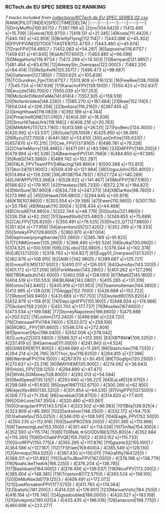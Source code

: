 ### RCTech.de EU SPEC SERIES 02 RANKING
*7 tracks included from [collections/RCTech.de EU SPEC SERIES 02.csv](/collections/RCTech.de%20EU%20SPEC%20SERIES%2002.csv)*
|RANK|PILOT|INDEX|SPEC|TIME|DELTA|
|:---:|:---|:---:|:---:|:---:|---:|
|1|DirtyMuffin|100.657|0 / 7|397.786 s||
|2|mv|104.642|6 / 7|413.495 s|+15.709|
|3|vexsk|105.971|0 / 7|419.131 s|+21.345|
|4|Kosta|111.442|6 / 7|440.745 s|+42.959|
|5|BrieflyFlying|112.114|7 / 7|443.088 s|+45.302|
|6|FPVFPVINEEDTOGETFASTER|112.471|0 / 7|443.460 s|+45.674|
|7|DracFPV|114.485|7 / 7|452.083 s|+54.297|
|8|Saqoosha|116.671|7 / 7|459.631 s|+61.845|
|9|skAt|117.600|5 / 7|463.885 s|+66.099|
|10|MegaHurts|118.971|4 / 7|472.289 s|+74.503|
|11|Barnyard|121.985|1 / 7|481.464 s|+83.678|
|12|AlexeyStn_Overpass|122.000|3 / 7|482.200 s|+84.414|
|13|ReSp4wN|125.357|7 / 7|496.473 s|+98.687|
|14|Gafannen|127.185|0 / 7|503.625 s|+105.839|
|15|TCGundren_Fpv|130.671|7 / 7|513.909 s|+116.123|
|16|FewRee|138.700|6 / 7|545.724 s|+147.938|
|17|KarachoFPV|139.100|0 / 7|550.423 s|+152.637|
|18|wuzzle|140.700|0 / 7|555.039 s|+157.253|
|19|MoScArDiNoInFaMe|141.614|4 / 7|557.305 s|+159.519|
|20|Nofarkinidea|148.228|0 / 7|585.270 s|+187.484|
|21|Bree|152.114|5 / 7|604.044 s|+206.258|
|22|boAzoz|116.216|0 / 6|387.455 s||
|23|knighthawk|116.083|6 / 6|392.199 s|+4.744|
|24|PreacheRONE|121.016|0 / 6|404.391 s|+16.936|
|25|Smurf47akaUlrik|119.166|2 / 6|408.218 s|+20.763|
|26|MARAHUTE|123.716|0 / 6|413.586 s|+26.131|
|27|FpvBerci|124.300|0 / 6|420.992 s|+33.537|
|28|Guile|126.100|6 / 6|425.850 s|+38.395|
|29|Ryżu|127.700|6 / 6|441.065 s|+53.610|
|30|LeoOnFire|135.633|1 / 6|457.670 s|+70.215|
|31|Cee_FPV|137.816|5 / 6|466.781 s|+79.326|
|32|CharlieMorry|138.466|3 / 6|471.051 s|+83.596|
|33|DAFFPV|140.250|4 / 6|479.994 s|+92.539|
|34|BearmanFPV|141.766|6 / 6|484.850 s|+97.395|
|35|RobSi|143.366|0 / 6|489.742 s|+102.287|
|36|FALK_FPVTeamFPV24Racing|149.866|4 / 6|500.268 s|+112.813|
|37|ibor24|151.900|3 / 6|509.439 s|+121.984|
|38|OzgurJohn|150.400|0 / 6|513.664 s|+126.209|
|39|JR138|154.783|1 / 6|527.724 s|+140.269|
|40|JWWFPV|153.366|4 / 6|528.922 s|+141.467|
|41|MoFPV!|167.516|0 / 6|566.622 s|+179.167|
|42|frteskesc|165.733|0 / 6|572.276 s|+184.821|
|43|NotSure|187.900|6 / 6|634.728 s|+247.273|
|44|XBDarKex|98.760|0 / 5|273.966 s||
|45|OliHawk|105.680|0 / 5|294.945 s|+20.979|
|46|K1R|107.860|0 / 5|303.554 s|+29.588|
|47|Ewen|110.560|0 / 5|307.750 s|+33.784|
|48|Mazak|110.300|4 / 5|318.434 s|+44.468|
|49|ChrisM|114.980|4 / 5|322.744 s|+48.778|
|50|loufpv|121.960|0 / 5|336.258 s|+62.292|
|51|SpeedSloth|125.480|5 / 5|349.655 s|+75.689|
|52|CALFPV|126.820|0 / 5|350.491 s|+76.525|
|53|the23_QT|127.880|0 / 5|351.924 s|+77.958|
|54|alvaritono55|127.420|2 / 5|352.299 s|+78.333|
|55|SmokyFPV|129.800|5 / 5|360.970 s|+87.004|
|56|lephroenjoyingtheride|133.260|0 / 5|365.789 s|+91.823|
|57|TCNMGrower|125.260|5 / 5|366.490 s|+92.524|
|58|kulka|130.060|0 / 5|374.525 s|+100.559|
|59|LOSLobo|133.980|5 / 5|376.344 s|+102.378|
|60|JB|137.120|0 / 5|378.793 s|+104.827|
|61|Eugy01_Overpass|137.520|1 / 5|382.876 s|+108.910|
|62|AliB㋡|142.960|5 / 5|399.687 s|+125.721|
|63|nossiFILMS|137.500|3 / 5|400.017 s|+126.051|
|64|Quinofpv|143.320|5 / 5|401.172 s|+127.206|
|65|ForkMaster|143.280|3 / 5|401.262 s|+127.296|
|66|TBSKadezh|142.600|0 / 5|402.059 s|+128.093|
|67|MattiZ|145.160|0 / 5|404.519 s|+130.553|
|68|BURAK|142.080|1 / 5|405.285 s|+131.319|
|69|orlov|142.840|2 / 5|405.919 s|+131.953|
|70|Teammolleman|144.380|0 / 5|412.995 s|+139.029|
|71|doggz|152.700|0 / 5|426.688 s|+152.722|
|72|Robot|149.940|0 / 5|431.669 s|+157.703|
|73|Deviled90|155.820|4 / 5|432.879 s|+158.913|
|74|DayLightFPV|155.160|5 / 5|448.934 s|+174.968|
|75|kcken|159.220|0 / 5|451.703 s|+177.737|
|76|Musilex|167.600|0 / 5|473.534 s|+199.568|
|77|StoneyNapoleon|166.660|0 / 5|475.988 s|+202.022|
|78|Johnn|173.240|0 / 5|498.686 s|+224.720|
|79|ChainsawFPV|184.740|0 / 5|533.072 s|+259.106|
|80|ROBO__FPV|191.660|5 / 5|546.574 s|+272.608|
|81|SpencerDfpv|198.040|5 / 5|552.008 s|+278.042|
|82|Lucky22|203.580|0 / 5|586.321 s|+312.355|
|83|XB₸ЯIИ✘|106.325|0 / 4|237.419 s||
|84|iamwud|111.000|0 / 4|241.943 s|+4.524|
|85|SWEEPER|111.900|3 / 4|248.680 s|+11.261|
|86|Slashchev|118.725|0 / 4|264.214 s|+26.795|
|87|Thor_fpv|118.625|0 / 4|264.815 s|+27.396|
|88|WerdnaFPV|114.150|0 / 4|267.870 s|+30.451|
|89|TDogfpv|120.250|0 / 4|270.637 s|+33.218|
|90|MAYHEM|125.900|2 / 4|274.062 s|+36.643|
|91|Holzii_FPV|128.125|0 / 4|284.890 s|+47.471|
|92|RIVALSGMoney|128.800|0 / 4|292.013 s|+54.594|
|93|BadSpeed|135.125|1 / 4|293.640 s|+56.221|
|94|EuLeR|128.075|0 / 4|299.049 s|+61.630|
|95|zaye1987|132.675|0 / 4|300.269 s|+62.850|
|96|ejectfpv865|130.325|0 / 4|301.954 s|+64.535|
|97|VigiFPV|137.500|0 / 4|308.773 s|+71.354|
|98|racekluk|138.875|0 / 4|314.820 s|+77.401|
|99|OGdrLove|147.350|4 / 4|320.480 s|+83.061|
|100|OrangutanFPV|143.575|4 / 4|323.502 s|+86.083|
|101|Bila|139.925|4 / 4|323.809 s|+86.390|
|102|Darksilver|146.250|0 / 4|332.172 s|+94.753|
|103|whalefpv|153.025|0 / 4|346.010 s|+108.591|
|104|Eagle_FPV|152.500|0 / 4|350.235 s|+112.816|
|105|SashPRO|159.200|0 / 4|351.385 s|+113.966|
|106|TaeseongLee|153.350|0 / 4|351.447 s|+114.028|
|107|m1ke|154.300|4 / 4|352.593 s|+115.174|
|108|ETERNAL☆GOODVIBES|155.800|4 / 4|352.684 s|+115.265|
|109|DrChabFPVQE|155.700|2 / 4|353.152 s|+115.733|
|110|GruffFPV|150.775|4 / 4|355.295 s|+117.876|
|111|glazite32|155.100|1 / 4|364.586 s|+127.167|
|112|TFSFlam|159.600|4 / 4|365.549 s|+128.130|
|113|Airmopz|164.025|0 / 4|367.430 s|+130.011|
|114|rafifly|164.125|0 / 4|369.311 s|+131.892|
|115|SubToJBoxFPV|167.050|0 / 4|376.198 s|+138.779|
|116|NoahLikeTheArk|166.225|0 / 4|376.204 s|+138.785|
|117|Bashikami|164.000|3 / 4|376.456 s|+139.037|
|118|NicoFPV|172.200|2 / 4|385.804 s|+148.385|
|119|Trianton8|172.575|0 / 4|393.524 s|+156.105|
|120|DeMoNse3d|179.125|3 / 4|409.491 s|+172.072|
|121|QuadforsakenFPV|177.575|0 / 4|411.783 s|+174.364|
|122|balistic|181.200|3 / 4|414.020 s|+176.601|
|123|ManuelVoltz|184.250|0 / 4|416.164 s|+178.745|
|124|gsadoubled|186.000|0 / 4|420.527 s|+183.108|
|125|elviejontz|190.025|4 / 4|433.435 s|+196.016|
|126|anacond|198.775|0 / 4|460.696 s|+223.277|
